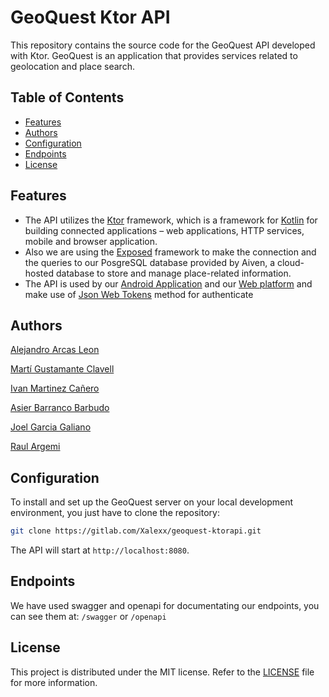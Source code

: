 # GeoQuest Ktor API

This repository contains the source code for the GeoQuest API developed with Ktor. GeoQuest is an application that provides services related to geolocation and place search.

## Table of Contents

- [Features](#features)
- [Authors](#authors)
- [Configuration](#configuration)
- [Endpoints](#endpoins)
- [License](#license)


## Features

- The API utilizes the [Ktor](https://ktor.io/) framework, which is a framework for [Kotlin](https://kotlinlang.org/) for building connected applications – web applications, HTTP services, mobile and browser application.
- Also we are using the [Exposed](https://github.com/JetBrains/Exposed) framework to make the connection and the queries to our PosgreSQL database provided by Aiven, a cloud-hosted database to store and manage place-related information.
- The API is used by our [Android Application](https://gitlab.com/ivan.martinez.7e6/geoquest-mobile) and our [Web platform](https://gitlab.com/asier.barranco.7e6/geoquest-web) and make use of [Json Web Tokens](https://jwt.io/) method for authenticate 

## Authors

[Alejandro Arcas Leon](https://gitlab.com/Xalexx)

[Martí Gustamante Clavell](https://gitlab.com/marti.gustamante.7e6)

[Ivan Martinez Cañero](https://gitlab.com/ivan.martinez.7e6)

[Asier Barranco Barbudo](https://gitlab.com/asier.barranco.7e6)

[Joel Garcia Galiano](https://gitlab.com/joel.garcia.7e6)

[Raul Argemi](https://gitlab.com/raul.argemi.7e6)


## Configuration

To install and set up the GeoQuest server on your local development environment, you just have to clone the repository:

```bash
git clone https://gitlab.com/Xalexx/geoquest-ktorapi.git
```

The API will start at `http://localhost:8080`.

## Endpoints

We have used swagger and openapi for documentating our endpoints, you can see them at: 
` /swagger `
 or
`/openapi`

## License

This project is distributed under the MIT license. Refer to the [LICENSE](LICENSE) file for more information.

